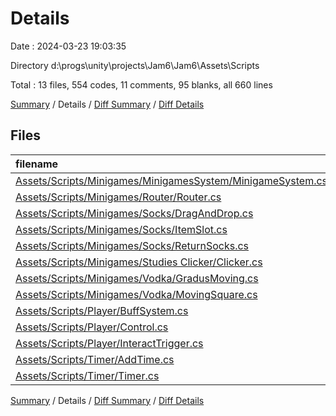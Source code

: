 # Details

Date : 2024-03-23 19:03:35

Directory d:\\progs\\unity\\projects\\Jam6\\Jam6\\Assets\\Scripts

Total : 13 files,  554 codes, 11 comments, 95 blanks, all 660 lines

[Summary](results.md) / Details / [Diff Summary](diff.md) / [Diff Details](diff-details.md)

## Files
| filename | language | code | comment | blank | total |
| :--- | :--- | ---: | ---: | ---: | ---: |
| [Assets/Scripts/Minigames/MinigamesSystem/MinigameSystem.cs](/Assets/Scripts/Minigames/MinigamesSystem/MinigameSystem.cs) | C# | 46 | 1 | 5 | 52 |
| [Assets/Scripts/Minigames/Router/Router.cs](/Assets/Scripts/Minigames/Router/Router.cs) | C# | 79 | 2 | 17 | 98 |
| [Assets/Scripts/Minigames/Socks/DragAndDrop.cs](/Assets/Scripts/Minigames/Socks/DragAndDrop.cs) | C# | 41 | 1 | 5 | 47 |
| [Assets/Scripts/Minigames/Socks/ItemSlot.cs](/Assets/Scripts/Minigames/Socks/ItemSlot.cs) | C# | 34 | 1 | 8 | 43 |
| [Assets/Scripts/Minigames/Socks/ReturnSocks.cs](/Assets/Scripts/Minigames/Socks/ReturnSocks.cs) | C# | 37 | 0 | 11 | 48 |
| [Assets/Scripts/Minigames/Studies Clicker/Clicker.cs](/Assets/Scripts/Minigames/Studies%20Clicker/Clicker.cs) | C# | 25 | 1 | 5 | 31 |
| [Assets/Scripts/Minigames/Vodka/GradusMoving.cs](/Assets/Scripts/Minigames/Vodka/GradusMoving.cs) | C# | 32 | 1 | 4 | 37 |
| [Assets/Scripts/Minigames/Vodka/MovingSquare.cs](/Assets/Scripts/Minigames/Vodka/MovingSquare.cs) | C# | 62 | 3 | 8 | 73 |
| [Assets/Scripts/Player/BuffSystem.cs](/Assets/Scripts/Player/BuffSystem.cs) | C# | 32 | 0 | 5 | 37 |
| [Assets/Scripts/Player/Control.cs](/Assets/Scripts/Player/Control.cs) | C# | 59 | 1 | 9 | 69 |
| [Assets/Scripts/Player/InteractTrigger.cs](/Assets/Scripts/Player/InteractTrigger.cs) | C# | 63 | 0 | 9 | 72 |
| [Assets/Scripts/Timer/AddTime.cs](/Assets/Scripts/Timer/AddTime.cs) | C# | 15 | 0 | 3 | 18 |
| [Assets/Scripts/Timer/Timer.cs](/Assets/Scripts/Timer/Timer.cs) | C# | 29 | 0 | 6 | 35 |

[Summary](results.md) / Details / [Diff Summary](diff.md) / [Diff Details](diff-details.md)